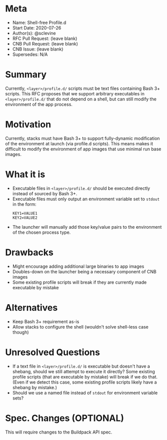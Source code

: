 # Meta
[meta]: #meta
- Name: Shell-free Profile.d
- Start Date: 2020-07-26
- Author(s): @sclevine
- RFC Pull Request: (leave blank)
- CNB Pull Request: (leave blank)
- CNB Issue: (leave blank)
- Supersedes: N/A

# Summary
[summary]: #summary

Currently, `<layer>/profile.d/` scripts must be text files containing Bash 3+ scripts. This RFC proposes that we support arbitrary executables in `<layer>/profile.d/` that do not depend on a shell, but can still modify the environment of the app process.

# Motivation
[motivation]: #motivation

Currently, stacks must have Bash 3+ to support fully-dynamic modification of the environment at launch (via profile.d scripts).
This means makes it difficult to modify the environment of app images that use minimal run base images.

# What it is
[what-it-is]: #what-it-is

- Executable files in `<layer>/profile.d/` should be executed directly instead of sourced by Bash 3+.
- Executable files must only output an environment variable set to `stdout` in the form:
  ```
  KEY1=VALUE1
  KEY2=VALUE2
  ```
- The launcher will manually add those key/value pairs to the environment of the chosen process type.


# Drawbacks
[drawbacks]: #drawbacks

- Might encourage adding additional large binaries to app images
- Doubles-down on the launcher being a necessary component of CNB images
- Some existing profile scripts will break if they are currently made executable by mistake


# Alternatives
[alternatives]: #alternatives

- Keep Bash 3+ requirement as-is
- Allow stacks to configure the shell (wouldn't solve shell-less case though)


# Unresolved Questions
[unresolved-questions]: #unresolved-questions

- If a text file in `<layer>/profile.d/` is executable but doesn't have a shebang, should we still attempt to execute it directly? Some existing profile scripts (that are executable by mistake) will break if we do that. (Even if we detect this case, some existing profile scripts likely have a shebang by mistake.)
- Should we use a named file instead of `stdout` for environment variable sets?

# Spec. Changes (OPTIONAL)
[spec-changes]: #spec-changes

This will require changes to the Buildpack API spec.
